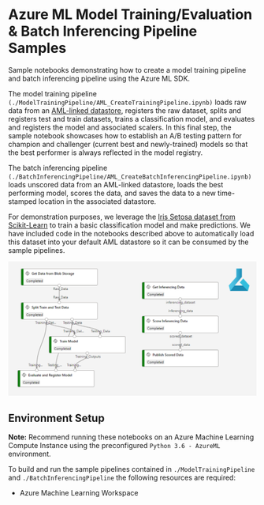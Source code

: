 # Azure ML Model Training/Evaluation & Batch Inferencing Pipeline Samples

Sample notebooks demonstrating how to create a model training pipeline and batch inferencing pipeline using the Azure ML SDK. 

The model training pipeline `(./ModelTrainingPipeline/AML_CreateTrainingPipeline.ipynb)` loads raw data from an [AML-linked datastore](https://docs.microsoft.com/en-us/azure/machine-learning/how-to-access-data), registers the raw dataset, splits and registers test and train datasets, trains a classification model, and evaluates and registers the model and associated scalers. In this final step, the sample notebook showcases how to establish an A/B testing pattern for champion and challenger (current best and newly-trained) models so that the best performer is always reflected in the model registry.

The batch inferencing pipeline `(./BatchInferencingPipeline/AML_CreateBatchInferencingPipeline.ipynb)` loads unscored data from an AML-linked datastore, loads the best performing model, scores the data, and saves the data to a new time-stamped location in the associated datastore.

For demonstration purposes, we leverage the [Iris Setosa dataset from Scikit-Learn](https://scikit-learn.org/stable/auto_examples/datasets/plot_iris_dataset.html) to train a basic classification model and make predictions. We have included code in the notebooks described above to automatically load this dataset into your default AML datastore so it can be consumed by the sample pipelines.

![Azure ML Pipeline Samples](img/AML_Pipelines.png?raw=true "Azure ML Pipeline Samples")

## Environment Setup
<b>Note:</b> Recommend running these notebooks on an Azure Machine Learning Compute Instance using the preconfigured `Python 3.6 - AzureML` environment.

To build and run the sample pipelines contained in `./ModelTrainingPipeline` and `./BatchInferencingPipeline` the following resources are required:
* Azure Machine Learning Workspace
